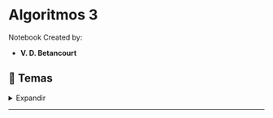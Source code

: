 # Algoritmos 3

Notebook Created by:

- **V. D. Betancourt**




## 📑 Temas

<details>
    <summary> Expandir </summary>

1. Búsqueda Aleatoria

2. Búsqueda Local

3. Simulated Annealing (Recocido Simulado)

4. Búsqueda Local Mejorada con Entornos Variables

5. Búsqueda Local Mejorada con Simulated Annealing

6. Algoritmo de Colonia de Hormigas


![]()

Créditos: Imagen de []()
   
</details>

----------------



